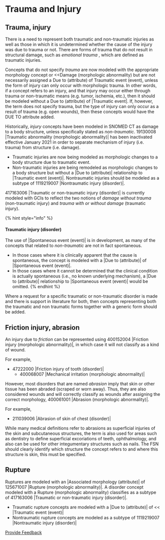 # Trauma and Injury

## Trauma, injury

There is a need to represent both traumatic and non-traumatic injuries as well as those in which it is undetermined whether the cause of the injury was due to trauma or not. There are forms of trauma that do not result in structural damage, such as _emotional trauma_ , which are defined as traumatic injuries.

Concepts that do not specify _trauma_ are now modeled with the appropriate morphology concept or <\<Damage (morphologic abnormality) but are not necessarily assigned a Due to (attribute) of Traumatic event (event), unless the form of injury can only occur with morphologic trauma. In other words, if a concept refers to an injury, and that injury may occur either through trauma or non-traumatic means (e.g. tumor, ischemia, etc.), then it should be modeled without a Due to (attribute) of |Traumatic event|. If, however, the term does not specify trauma, but the type of injury can only occur as a result of trauma (e.g. open wounds), then these concepts would have the DUE TO attribute added.

Historically, _injury_ concepts have been modeled in SNOMED CT as damage to a body structure, unless specifically stated as _non-traumatic_. 19130008 |Traumatic abnormality (morphologic abnormality)| has been inactivated effective January 2021 in order to separate mechanism of injury (i.e. trauma) from structure (i.e. damage).

* Traumatic injuries are now being modeled as morphologic changes to a body structure due to traumatic event.
* Non-traumatic injuries are being remodeled as morphologic changes to a body structure but without a |Due to (attribute)| relationship to |Traumatic event (event)|. Nontraumatic injuries should be modeled as a subtype of 1119219007 |Nontraumatic injury (disorder)|.

417163006 |Traumatic or non-traumatic injury (disorder)| is currently modeled with GCIs to reflect the two notions of _damage without trauma_ (non-traumatic injury) and _trauma with or without damage_ (traumatic injury).

{% hint style="info" %}
#### Traumatic injury (disorder)

The use of |Spontaneous event (event)| is in development, as many of the concepts that related to _non-traumatic_ are not in fact spontaneous.

* In those cases where it is clinically apparent that the cause is spontaneous, the concept is modeled with a |Due to (attribute)| of |Spontaneous event (event)|.
* In those cases where it cannot be determined that the clinical condition is actually spontaneous (i.e., no known underlying mechanism), a |Due to (attribute)| relationship to |Spontaneous event (event)| would be omitted.
{% endhint %}

Where a request for a specific traumatic or non-traumatic disorder is made and there is support in literature for both, then concepts representing both the traumatic and non traumatic forms together with a generic form should be added.

## Friction injury, abrasion

An injury due to _friction_ can be represented using 400152004 |Friction injury (morphologic abnormality)|, in which case it will not classify as a kind of wound.

For example,

* 47222000 |Friction injury of tooth (disorder)|
  * 400068007 |Mechanical irritation (morphologic abnormality)|

However, most disorders that are named _abrasion_ imply that skin or other tissue has been abraded (scraped or worn away). Thus, they are also considered wounds and will correctly classify as wounds after assigning the correct morphology, 400061001 |Abrasion (morphologic abnormality)|.

For example,

* 211039006 |Abrasion of skin of chest (disorder)|

While many medical definitions refer to abrasions as superficial injuries of the skin and subcutaneous structures, the term is also used for areas such as dentistry to define superficial excoriations of teeth, ophthalmology, and also can be used for other integumentary structures such as nails. The FSN should clearly identify which structure the concept refers to and where this structure is skin, this must be specified.

## Rupture

Ruptures are modeled with an |Associated morphology (attribute)| of 125671007 |Rupture (morphologic abnormality)|. A disorder concept modeled with a Rupture (morphologic abnormality) classifies as a subtype of 417163006 |Traumatic or non-traumatic injury (disorder)|.

* Traumatic rupture concepts are modeled with a |Due to (attribute)| of << |Traumatic event (event)|
* Nontraumatic rupture concepts are modeled as a subtype of 1119219007 |Nontraumatic injury (disorder)|

<a href="https://docs.google.com/forms/d/e/1FAIpQLScTmbZIf0UEQwYDkY27EEWBkaiYkHSbR0_9DmFrMLXoQLyL7Q/viewform?usp=pp_url&#x26;entry.1767247133=SCT+Editorial+Guide&#x26;entry.670899847=Trauma%20and%20Injury" class="button primary">Provide Feedback</a>
